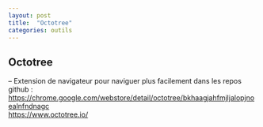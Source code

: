 ```yaml
---
layout: post
title:  "Octotree"
categories: outils 
---
```


## Octotree

– Extension de navigateur pour naviguer plus facilement dans les repos github :  
<https://chrome.google.com/webstore/detail/octotree/bkhaagjahfmjljalopjnoealnfndnagc>   
<https://www.octotree.io/> 
